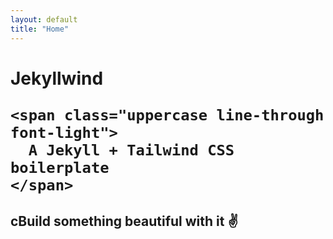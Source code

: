 ```yaml
---
layout: default
title: "Home"
---
```


<div class="py-24 max-w-xl mx-auto text-center">
  <h1 class="text-xl mb-12">
    <span class="text-4xl block">
      Jekyllwind
    </span>

    <span class="uppercase line-through font-light">
      A Jekyll + Tailwind CSS boilerplate
    </span>
  </h1>

  <h2 class="line-through">cBuild something beautiful with it ✌️</h2>
</div>
